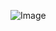 ![Image](https://alexander-kourjanski.github.io/cse15l-lab-reports/CSE%2015L%20Lab%201%20Image%201.PNG)
